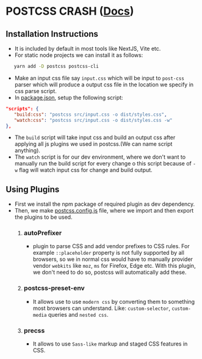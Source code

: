 # POSTCSS CRASH ([Docs](https://postcss.org/))

## Installation Instructions
- It is included by default in most tools like NextJS, Vite etc.
- For static node projects we can install it as follows:
 ```bash
    yarn add -D postcss postcss-cli
 ```
- Make an input css file say `input.css` which will be input to `post-css` parser which will produce a output css file in the location we specify in css parse script.
- In [package.json](package.json), setup the following script:
 ```json
"scripts": {
    "build:css": "postcss src/input.css -o dist/styles.css",
    "watch:css": "postcss src/input.css -o dist/styles.css -w"
},
 ``` 
  - The `build` script will take input css and build an output css after applying all js plugins we used in postcss.(We can name script anything).
  - The `watch` script is for our dev environment, where we don't want to manually run the build script for every change o this script because of `-w` flag will watch input css for change and build output.

## Using Plugins
- First we install the npm package of required plugin as dev dependency.
- Then, we make [postcss.config.js](postcss.config.js) file, where we import and then export the plugins to be used.
   1. ### autoPrefixer
      -  plugin to parse CSS and add vendor prefixes to CSS rules. For example `::placeholder` property is not fully supported by all browsers, so we in normal css would have to manually provider vendor `webkits` like `moz`, `ms` for Firefox, Edge etc. With this plugin, we don't need to do so, postcss will automatically add these.
   2. ### postcss-preset-env
      - It allows use to use `modern css` by converting them to something most browsers can understand. Like: `custom-selector`, `custom-media` queries and `nested css`.
   3. ### precss
      - It allows to use `Sass-like` markup and staged CSS features in CSS. 
